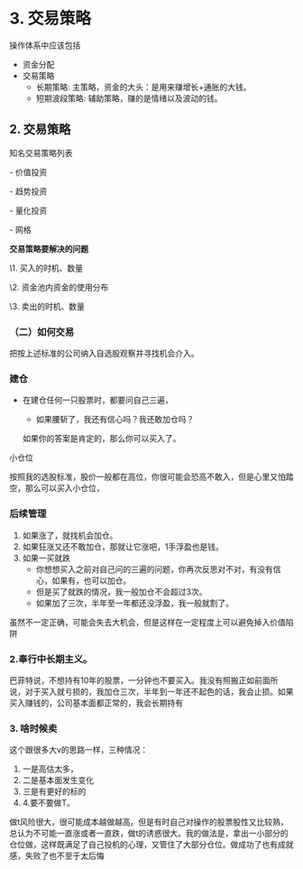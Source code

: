 # 3. 交易策略

操作体系中应该包括

  - 资金分配
  - 交易策略
    - 长期策略:          主策略，资金的大头：是用来赚增长+通胀的大钱。
    - 短期波段策略:   辅助策略，赚的是情绪以及波动的钱。

## 2. 交易策略



知名交易策略列表



\- 价值投资

\- 趋势投资

\- 量化投资

\- 网格





**交易策略要解决的问题**



\1. 买入的时机、数量

\2. 资金池内资金的使用分布

\3. 卖出的时机、数量





### （二）如何交易

把按上述标准的公司纳入自选股观察并寻找机会介入。

### 建仓

- 在建仓任何一只股票时，都要问自己三遍，

  - 如果腰斩了，我还有信心吗？我还敢加仓吗？

  如果你的答案是肯定的，那么你可以买入了。

小仓位

按照我的选股标准，股价一般都在高位，你很可能会恐高不敢入，但是心里又怕踏空，那么可以买入小仓位，

### 后续管理

1. 如果涨了，就找机会加仓。
2. 如果狂涨又还不敢加仓，那就让它涨吧，1手浮盈也是钱。
3. 如果一买就跌
   - 你想想买入之前对自己问的三遍的问题，你再次反思对不对，有没有信心，如果有，也可以加仓。
   - 但是买了就跌的情况，我一般加仓不会超过3次。
   - 如果加了三次，半年至一年都还没浮盈，我一般就割了。

虽然不一定正确，可能会失去大机会，但是这样在一定程度上可以避免掉入价值陷阱

### 2.奉行中长期主义。

巴菲特说，不想持有10年的股票，一分钟也不要买入。我没有照搬正如前面所说，对于买入就亏损的，我加仓三次，半年到一年还不起色的话，我会止损。如果买入赚钱的，公司基本面都正常的，我会长期持有

### 3. 啥时候卖

这个跟很多大v的思路一样，三种情况：

1. 一是高估太多，
2. 二是基本面发生变化
3. 三是有更好的标的
4. 4.要不要做T。

做t风险很大，很可能成本越做越高。但是有时自己对操作的股票股性又比较熟，总认为不可能一直涨或者一直跌，做t的诱惑很大。我的做法是，拿出一小部分的仓位做，这样既满足了自己投机的心理，又管住了大部分仓位。做成功了也有成就感，失败了也不至于太后悔